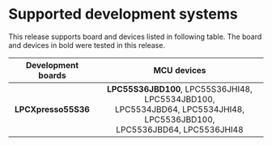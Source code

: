 # Supported development systems

This release supports board and devices listed in following table. The board and devices in bold were tested in this release.

|Development boards|MCU devices|
|:--:              |:--:       |
|**LPCXpresso55S36**|**LPC55S36JBD100**, LPC55S36JHI48, LPC5534JBD100,<br/> LPC5534JBD64, LPC5534JHI48, LPC5536JBD100,<br/> LPC5536JBD64, LPC5536JHI48|
